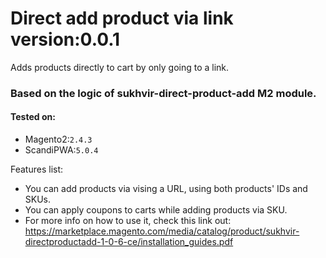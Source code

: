 # Direct add product via link version:0.0.1
Adds products directly to cart by only going to a link.

### Based on the logic of sukhvir-direct-product-add M2 module.

#### Tested on:
* Magento2:`2.4.3`
* ScandiPWA:`5.0.4`

Features list:
- You can add products via vising a URL, using both products' IDs and SKUs.
- You can apply coupons to carts while adding products via SKU.
- For more info on how to use it, check this link out:
https://marketplace.magento.com/media/catalog/product/sukhvir-directproductadd-1-0-6-ce/installation_guides.pdf